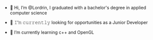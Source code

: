 - 👋 Hi, I’m @Lordrin, I graduated with a bachelor's degree in applied computer science
- 👀 𝙸’𝚖 𝚌𝚞𝚛𝚛𝚎𝚗𝚝𝚕𝚢 looking for opportunities as a Junior Developer

- 🌱 I’m currently learning c++ and OpenGL

<!---
- 💞️ I’m looking to collaborate on ...
- 📫 How to reach me ...
- 𝙸’𝚖 𝚌𝚞𝚛𝚛𝚎𝚗𝚝𝚕𝚢 looking for opportunities as a Junior Developer
--->

<!---
Lordrin/Lordrin is a ✨ special ✨ repository because its `README.md` (this file) appears on your GitHub profile.
You can click the Preview link to take a look at your changes.
--->
